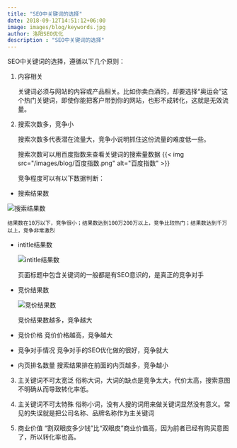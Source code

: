 ```yaml
---
title: "SEO中关键词的选择"
date: 2018-09-12T14:51:12+06:00
image: images/blog/keywords.jpg
author: 洛阳SEO优化
description : "SEO中关键词的选择"
---
```


SEO中关键词的选择，遵循以下几个原则：
1. 内容相关

   关键词必须与网站的内容或产品相关。比如你卖白酒的，却要选择“奥运会”这个热门关键词，即使你能把客户带到你的网站，也形不成转化，这就是无效流量。

2. 搜索次数多，竞争小

   搜索次数多代表潜在流量大，竞争小说明抓住这份流量的难度低一些。

   搜索次数可以用百度指数来查看关键词的搜索量数据
   {{< img src="/images/blog/百度指数.png" alt="百度指数" >}}

   竞争程度可以有以下数据判断：

  * 搜索结果数

   ![搜索结果数](/images/blog/搜索结果数.png)

    结果数在10万以下，竞争很小；结果数达到100万200万以上，竞争比较热门；结果数达到千万以上，竞争非常激烈

  * intitle结果数

    ![intitle结果数](/images/blog/intitle.png)

    页面标题中包含关键词的一般都是有SEO意识的，是真正的竞争对手

  * 竞价结果数

    ![竞价结果数](/images/blog/竞价结果数.png)

    竞价结果数越多，竞争越大

  * 竞价价格
    竞价价格越高，竞争越大

  * 竞争对手情况
    竞争对手的SEO优化做的很好，竞争就大

  * 内页排名数量
    搜索结果排在前面的内页越多，竞争越小

3. 主关键词不可太宽泛
   俗称大词，大词的缺点是竞争太大，代价太高，搜索意图不明确从而导致转化率低。

4. 主关键词不可太特殊
   俗称小词，没有人搜的词用来做关键词显然没有意义。常见的失误就是把公司名称、品牌名称作为主关键词

5. 商业价值
   “割双眼皮多少钱”比“双眼皮”商业价值高，因为前者已经有购买意图了，所以转化率也高。